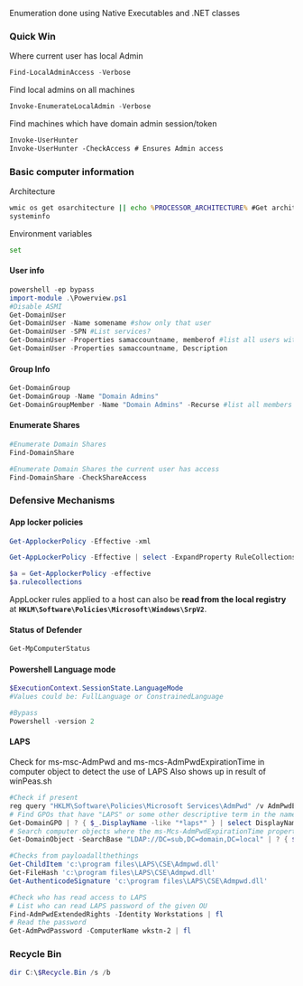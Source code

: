 Enumeration done using Native Executables and .NET classes

### Quick Win

Where current user has local Admin
```powershell #PowerView
Find-LocalAdminAccess -Verbose
```
Find local admins on all machines
```powershell #PowerView
Invoke-EnumerateLocalAdmin -Verbose
```
Find machines which have domain admin session/token
```ps
Invoke-UserHunter
Invoke-UserHunter -CheckAccess # Ensures Admin access
```


### Basic computer information

Architecture
```cmd
wmic os get osarchitecture || echo %PROCESSOR_ARCHITECTURE% #Get architecture
systeminfo
```
Environment variables
```cmd
set
```

#### User info
```powershell
powershell -ep bypass
import-module .\Powerview.ps1
#Disable ASMI
Get-DomainUser
Get-DomainUser -Name somename #show only that user
Get-DomainUser -SPN #List services?
Get-DomainUser -Properties samaccountname, memberof #list all users with only those columns
Get-DomainUser -Properties samaccountname, Description
```

#### Group Info
```powershell
Get-DomainGroup
Get-DomainGroup -Name "Domain Admins"
Get-DomainGroupMember -Name "Domain Admins" -Recurse #list all members of domain admin
```

#### Enumerate Shares

```powershell
#Enumerate Domain Shares
Find-DomainShare

#Enumerate Domain Shares the current user has access
Find-DomainShare -CheckShareAccess
```

### Defensive Mechanisms

#### App locker policies
```powershell
Get-ApplockerPolicy -Effective -xml

Get-AppLockerPolicy -Effective | select -ExpandProperty RuleCollections

$a = Get-ApplockerPolicy -effective
$a.rulecollections
```

AppLocker rules applied to a host can also be **read from the local registry** at **`HKLM\Software\Policies\Microsoft\Windows\SrpV2`**.

#### Status of Defender
```powershell
Get-MpComputerStatus
```

#### Powershell Language mode

```powershell
$ExecutionContext.SessionState.LanguageMode
#Values could be: FullLanguage or ConstrainedLanguage

#Bypass
Powershell -version 2
```

#### LAPS 

Check for ms-msc-AdmPwd and ms-mcs-AdmPwdExpirationTime in computer object to detect the use of LAPS
Also shows up in result of winPeas.sh

```powershell
#Check if present
reg query "HKLM\Software\Policies\Microsoft Services\AdmPwd" /v AdmPwdEnabled
# Find GPOs that have "LAPS" or some other descriptive term in the name
Get-DomainGPO | ? { $_.DisplayName -like "*laps*" } | select DisplayName, Name, GPCFileSysPath | fl
# Search computer objects where the ms-Mcs-AdmPwdExpirationTime property is not null (any Domain User can read this property)
Get-DomainObject -SearchBase "LDAP://DC=sub,DC=domain,DC=local" | ? { $_."ms-mcs-admpwdexpirationtime" -ne $null } | select DnsHostname

#Checks from payloadallthethings
Get-ChildItem 'c:\program files\LAPS\CSE\Admpwd.dll'
Get-FileHash 'c:\program files\LAPS\CSE\Admpwd.dll'
Get-AuthenticodeSignature 'c:\program files\LAPS\CSE\Admpwd.dll'

#Check who has read access to LAPS
# List who can read LAPS password of the given OU
Find-AdmPwdExtendedRights -Identity Workstations | fl
# Read the password
Get-AdmPwdPassword -ComputerName wkstn-2 | fl

```

### Recycle Bin
```powershell
dir C:\$Recycle.Bin /s /b
```

